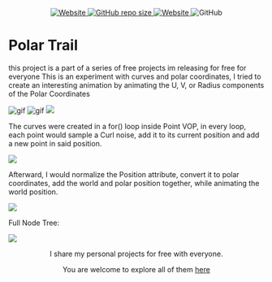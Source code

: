 <p align="center">
   <a href="https://github.com/nitzan-treg/community_projects/">
    <img alt="Website" src="https://img.shields.io/website?label=main%20project&up_message=Community%20Projects&url=https%3A%2F%2Fgithub.com%2Fnitzan-treg%2Fcommunity_projects">
  </a>
  <a href="https://github.com/nitzan-treg/community_projects/">
    <img alt="GitHub repo size" src="https://img.shields.io/github/repo-size/nitzan-treg/Polar_Trail">
  </a>
  <a href="https://www.nitzan-tregerman.com/">
    <img alt="Website" src="https://img.shields.io/website?up_message=nitzan-tregerman.com&url=https%3A%2F%2Fwww.nitzan-tregerman.com%2F">
  </a>
  <img alt="GitHub" src="https://img.shields.io/github/license/nitzan-treg/Polar_Trail">
</p>

#  Polar Trail
this project is a part of a series of free projects im releasing for free for everyone
This is an experiment with curves and polar coordinates, I tried to create an interesting animation by animating the U, V, or Radius components of the Polar Coordinates

<img alt = "gif" src="Images/2021_10_16_polar_trail_1.gif">
<img alt = "gif" src="Images/2021_10_16_polar_trail_2.gif">
<img src="Images/2021_10_16_polar_trail.png">

The curves were created in a for() loop inside Point VOP, in every loop, each point would sample a Curl noise, add it to its current position and add a new point in said position.

<img src="Images/Curl_Noise_Trail.png">

Afterward, I would normalize the Position attribute, convert it to polar coordinates, add the world and polar position together, while animating the world position. 

<img src="Images/Polar_Deform.png">

Full Node Tree:

<img src="Images/Node Tree.png">

<p align="center">
   I share my personal projects for free with everyone.
</p> 

<p align="center">
   You are welcome to explore all of them
   <a href="https://github.com/nitzan-treg/community_projects/">
      here
   </a>
</p> 
   

